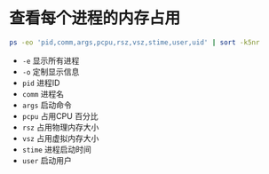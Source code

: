 # 查看每个进程的内存占用

```bash
ps -eo 'pid,comm,args,pcpu,rsz,vsz,stime,user,uid' | sort -k5nr
```

- `-e` 显示所有进程
- `-o` 定制显示信息
- `pid` 进程ID
- `comm` 进程名
- `args` 启动命令
- `pcpu` 占用CPU 百分比
- `rsz` 占用物理内存大小
- `vsz` 占用虚拟内存大小
- `stime` 进程启动时间
- `user` 启动用户
